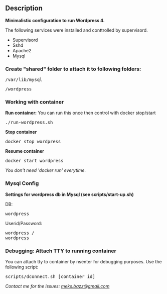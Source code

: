 <h2>Description</h2>

<b>Minimalistic configuration to run Wordpress 4.</b>

The following services were installed and conttrolled by supervisord.

<ul>
<li>Supervisord</li>
<li>Sshd</li>
<li>Apache2</li>
<li>Mysql</li>
</ul>

<h3>Create "shared" folder to attach it to following folders:</h3>

<pre>/var/lib/mysql</pre>
<pre>/wordpress</pre>

<h3>Working with container</h3>

<b>Run container:</b> You can run this once then control with docker stop/start</b>
<pre>./run-wordpress.sh</pre>

<b>Stop container</b>
<pre>docker stop wordpress</pre>

<b>Resume container</b>
<pre>docker start wordpress</pre>

<i>You don't need 'docker run' everytime.</i>

<h3>Mysql Config</h3>
<b>Settings for wordpress db in Mysql (see scripts/start-up.sh)</b>

DB: <pre>wordpress</pre>
Userid/Password: <pre>wordpress / wordpress</pre>

<h3>Debugging: Attach TTY to running container</h3>

You can attach tty to container by nsenter for debugging purposes. Use the following script:
<pre>scripts/dconnect.sh [container id]</pre>

<i>Contact me for the issues: meks.bazz@gmail.com</i>
